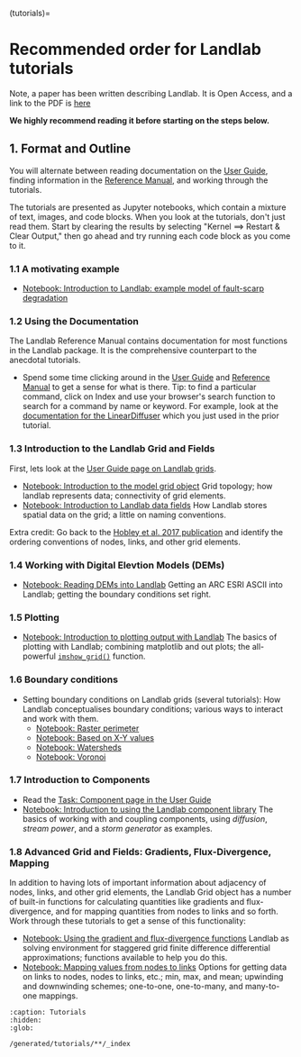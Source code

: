 (tutorials)=

# Recommended order for Landlab tutorials

Note, a paper has been written describing Landlab. It is Open Access, and a link to the PDF is [here](https://www.earth-surf-dynam.net/5/21/2017/esurf-5-21-2017.pdf)

**We highly recommend reading it before starting on the steps below.**

##  1. Format and Outline
You will alternate between reading documentation on the [User Guide](https://landlab.readthedocs.io/en/latest/user_guide/index.html), finding information in the [Reference Manual](https://landlab.readthedocs.io/en/latest/reference/index.html), and working through the tutorials.

The tutorials are presented as Jupyter notebooks, which contain a mixture of text, images, and code blocks. When you look at the tutorials, don't just read them. Start by clearing the results by selecting "Kernel ==> Restart & Clear Output," then go ahead and try running each code block as you come to it.

### 1.1 A motivating example

- [Notebook: Introduction to Landlab: example model of fault-scarp degradation](fault_scarp/landlab-fault-scarp.ipynb)

### 1.2 Using the Documentation

The Landlab Reference Manual contains documentation for most functions in the Landlab package. It is the comprehensive counterpart to the anecdotal tutorials.

- Spend some time clicking around in the [User Guide](https://landlab.readthedocs.io/en/latest/user_guide/index.html) and [Reference Manual](https://landlab.readthedocs.io/en/latest/reference/index.html) to get a sense for what is there. Tip: to find a particular command, click on Index and use your browser's search function to search for a command by name or keyword. For example, look at the [documentation for the LinearDiffuser](https://landlab.readthedocs.io/en/latest/reference/components/diffusion.html) which you just used in the prior tutorial.

### 1.3 Introduction to the Landlab Grid and Fields

First, lets look at the [User Guide page on Landlab grids](https://landlab.readthedocs.io/en/latest/user_guide/grid.html).

- [Notebook: Introduction to the model grid object](grid_object_demo/grid_object_demo.ipynb) Grid topology; how landlab represents data; connectivity of grid elements.
- [Notebook: Introduction to Landlab data fields](fields/working_with_fields.ipynb) How Landlab stores spatial data on the grid; a little on naming conventions.

Extra credit: Go back to the [Hobley et al. 2017 publication](https://www.earth-surf-dynam.net/5/21/2017/esurf-5-21-2017.html) and identify the ordering conventions of nodes, links, and other grid elements.

### 1.4 Working with Digital Elevtion Models (DEMs)

- [Notebook: Reading DEMs into Landlab](reading_dem_into_landlab/reading_dem_into_landlab.ipynb) Getting an ARC ESRI ASCII into Landlab; getting the boundary conditions set right.

### 1.5 Plotting

- [Notebook: Introduction to plotting output with Landlab](plotting/landlab-plotting.ipynb) The basics of plotting with Landlab; combining matplotlib and out plots; the all-powerful [``imshow_grid()``](https://landlab.readthedocs.io/en/latest/reference/plot/index.html#landlab.plot.imshow_grid) function.

### 1.6 Boundary conditions

- Setting boundary conditions on Landlab grids (several tutorials): How Landlab conceptualises boundary conditions; various ways to interact and work with them.
  - [Notebook: Raster perimeter](boundary_conditions/set_BCs_on_raster_perimeter.ipynb)
  - [Notebook: Based on X-Y values](boundary_conditions/set_BCs_from_xy.ipynb)
  - [Notebook: Watersheds](boundary_conditions/set_watershed_BCs_raster.ipynb)
  - [Notebook: Voronoi](boundary_conditions/set_BCs_on_voronoi.ipynb)

### 1.7 Introduction to Components

- Read the [Task: Component page in the User Guide](https://landlab.readthedocs.io/en/latest/user_guide/components.html)
- [Notebook: Introduction to using the Landlab component library](component_tutorial/component_tutorial.ipynb) The basics of working with and coupling components, using *diffusion*, *stream power*, and a *storm generator* as examples.

### 1.8 Advanced Grid and Fields: Gradients, Flux-Divergence, Mapping

In addition to having lots of important information about adjacency of nodes, links, and other grid elements, the Landlab Grid object has a number of built-in functions for calculating quantities like gradients and flux-divergence, and for mapping quantities from nodes to links and so forth. Work through these tutorials to get a sense of this functionality:

- [Notebook: Using the gradient and flux-divergence functions](gradient_and_divergence/gradient_and_divergence.ipynb) Landlab as solving environment for staggered grid finite difference differential approximations; functions available to help you do this.
- [Notebook: Mapping values from nodes to links](mappers/mappers.ipynb) Options for getting data on links to nodes, nodes to links, etc.; min, max, and mean; upwinding and downwinding schemes; one-to-one, one-to-many, and many-to-one mappings.


```{toctree}
:caption: Tutorials
:hidden:
:glob:

/generated/tutorials/**/_index
```
